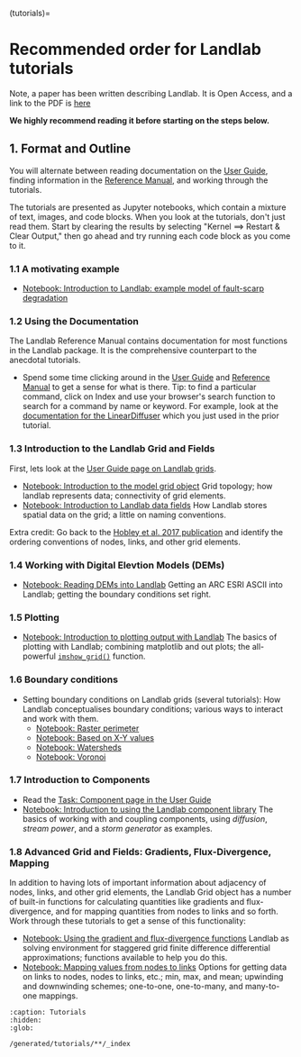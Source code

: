 (tutorials)=

# Recommended order for Landlab tutorials

Note, a paper has been written describing Landlab. It is Open Access, and a link to the PDF is [here](https://www.earth-surf-dynam.net/5/21/2017/esurf-5-21-2017.pdf)

**We highly recommend reading it before starting on the steps below.**

##  1. Format and Outline
You will alternate between reading documentation on the [User Guide](https://landlab.readthedocs.io/en/latest/user_guide/index.html), finding information in the [Reference Manual](https://landlab.readthedocs.io/en/latest/reference/index.html), and working through the tutorials.

The tutorials are presented as Jupyter notebooks, which contain a mixture of text, images, and code blocks. When you look at the tutorials, don't just read them. Start by clearing the results by selecting "Kernel ==> Restart & Clear Output," then go ahead and try running each code block as you come to it.

### 1.1 A motivating example

- [Notebook: Introduction to Landlab: example model of fault-scarp degradation](fault_scarp/landlab-fault-scarp.ipynb)

### 1.2 Using the Documentation

The Landlab Reference Manual contains documentation for most functions in the Landlab package. It is the comprehensive counterpart to the anecdotal tutorials.

- Spend some time clicking around in the [User Guide](https://landlab.readthedocs.io/en/latest/user_guide/index.html) and [Reference Manual](https://landlab.readthedocs.io/en/latest/reference/index.html) to get a sense for what is there. Tip: to find a particular command, click on Index and use your browser's search function to search for a command by name or keyword. For example, look at the [documentation for the LinearDiffuser](https://landlab.readthedocs.io/en/latest/reference/components/diffusion.html) which you just used in the prior tutorial.

### 1.3 Introduction to the Landlab Grid and Fields

First, lets look at the [User Guide page on Landlab grids](https://landlab.readthedocs.io/en/latest/user_guide/grid.html).

- [Notebook: Introduction to the model grid object](grid_object_demo/grid_object_demo.ipynb) Grid topology; how landlab represents data; connectivity of grid elements.
- [Notebook: Introduction to Landlab data fields](fields/working_with_fields.ipynb) How Landlab stores spatial data on the grid; a little on naming conventions.

Extra credit: Go back to the [Hobley et al. 2017 publication](https://www.earth-surf-dynam.net/5/21/2017/esurf-5-21-2017.html) and identify the ordering conventions of nodes, links, and other grid elements.

### 1.4 Working with Digital Elevtion Models (DEMs)

- [Notebook: Reading DEMs into Landlab](reading_dem_into_landlab/reading_dem_into_landlab.ipynb) Getting an ARC ESRI ASCII into Landlab; getting the boundary conditions set right.

### 1.5 Plotting

- [Notebook: Introduction to plotting output with Landlab](plotting/landlab-plotting.ipynb) The basics of plotting with Landlab; combining matplotlib and out plots; the all-powerful [``imshow_grid()``](https://landlab.readthedocs.io/en/latest/reference/plot/index.html#landlab.plot.imshow_grid) function.

### 1.6 Boundary conditions

- Setting boundary conditions on Landlab grids (several tutorials): How Landlab conceptualises boundary conditions; various ways to interact and work with them.
  - [Notebook: Raster perimeter](boundary_conditions/set_BCs_on_raster_perimeter.ipynb)
  - [Notebook: Based on X-Y values](boundary_conditions/set_BCs_from_xy.ipynb)
  - [Notebook: Watersheds](boundary_conditions/set_watershed_BCs_raster.ipynb)
  - [Notebook: Voronoi](boundary_conditions/set_BCs_on_voronoi.ipynb)

### 1.7 Introduction to Components

- Read the [Task: Component page in the User Guide](https://landlab.readthedocs.io/en/latest/user_guide/components.html)
- [Notebook: Introduction to using the Landlab component library](component_tutorial/component_tutorial.ipynb) The basics of working with and coupling components, using *diffusion*, *stream power*, and a *storm generator* as examples.

### 1.8 Advanced Grid and Fields: Gradients, Flux-Divergence, Mapping

In addition to having lots of important information about adjacency of nodes, links, and other grid elements, the Landlab Grid object has a number of built-in functions for calculating quantities like gradients and flux-divergence, and for mapping quantities from nodes to links and so forth. Work through these tutorials to get a sense of this functionality:

- [Notebook: Using the gradient and flux-divergence functions](gradient_and_divergence/gradient_and_divergence.ipynb) Landlab as solving environment for staggered grid finite difference differential approximations; functions available to help you do this.
- [Notebook: Mapping values from nodes to links](mappers/mappers.ipynb) Options for getting data on links to nodes, nodes to links, etc.; min, max, and mean; upwinding and downwinding schemes; one-to-one, one-to-many, and many-to-one mappings.


```{toctree}
:caption: Tutorials
:hidden:
:glob:

/generated/tutorials/**/_index
```
